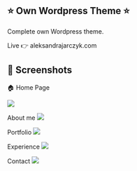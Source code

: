 ## :star: Own Wordpress Theme :star:

Complete own Wordpress theme. 

Live :point_right: aleksandrajarczyk.com

## :eyes: Screenshots  

:house: Home Page

![](https://aleksandrajarczyk.com/inne/portfolio.png)

About me
![](https://aleksandrajarczyk.com/inne/omnie.png)

Portfolio
![](https://aleksandrajarczyk.com/inne/portfolio-page.png)

Experience
![](https://aleksandrajarczyk.com/inne/job.png)

Contact
![](https://aleksandrajarczyk.com/inne/contact.png)



